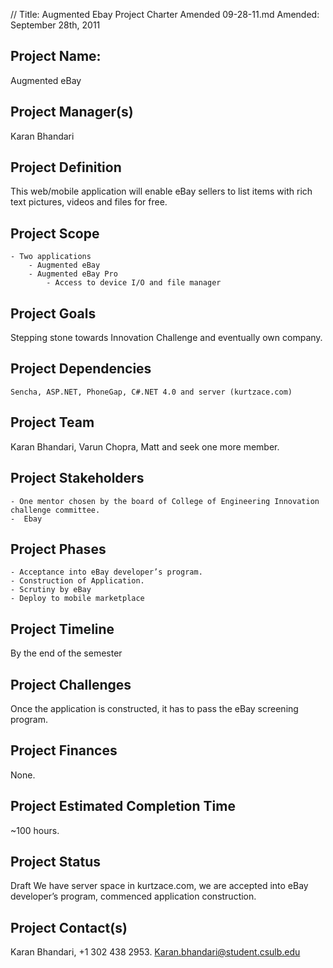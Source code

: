 // Title: Augmented Ebay Project Charter Amended 09-28-11.md
Amended: September 28th, 2011

## Project Name:
Augmented eBay

## Project Manager(s)
Karan Bhandari

## Project Definition
This web/mobile application will enable eBay sellers to list items 
with rich text pictures, videos and files for free.

## Project Scope
	- Two applications 
		- Augmented eBay 
		- Augmented eBay Pro
			- Access to device I/O and file manager

## Project Goals
Stepping stone towards Innovation Challenge and eventually own company.

## Project Dependencies
	Sencha, ASP.NET, PhoneGap, C#.NET 4.0 and server (kurtzace.com)

## Project Team
  Karan Bhandari, Varun Chopra, Matt and seek one more member.

## Project Stakeholders 
	- One mentor chosen by the board of College of Engineering Innovation challenge committee. 
	-  Ebay
## Project Phases
 	- Acceptance into eBay developer’s program. 
	- Construction of Application. 
	- Scrutiny by eBay 
	- Deploy to mobile marketplace

## Project Timeline
By the end of the semester

## Project Challenges
Once the application is constructed, it has to pass the eBay screening program.

## Project Finances
None.

## Project Estimated Completion Time
~100 hours.

## Project Status
Draft
We have server space in kurtzace.com, we are accepted into eBay  developer’s program, commenced application construction.

## Project Contact(s)
Karan Bhandari, +1 302 438 2953. 
Karan.bhandari@student.csulb.edu